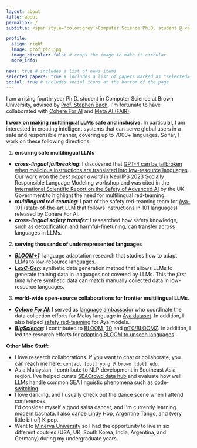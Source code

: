 ```yaml
---
layout: about
title: about
permalink: /
subtitle: <span style='color:grey'>Computer Science Ph.D. student @ <a href='https://cs.brown.edu/' style='color:#222222'>Brown University</a><br>Research Scientist Intern @ <a href='https://ai.meta.com/' style='color:#222222'>Meta AI (FAIR)</a>, Collaborator @ <a href='https://cohere.com/research' style='color:#222222'>Cohere For AI</a></span>

profile:
  align: right
  image: prof_pic.jpg
  image_circular: false # crops the image to make it circular
  more_info: 

news: true # includes a list of news items
selected_papers: true # includes a list of papers marked as "selected={true}"
social: true # includes social icons at the bottom of the page
---
```


I am a rising fourth-year Ph.D. student in Computer Science at Brown University, advised by [Prof. Stephen Bach](https://cs.brown.edu/people/sbach/). I'm fortunate to have collaborated with [Cohere For AI](https://cohere.com/research) and [Meta AI (FAIR)](https://ai.meta.com/).

**I work on making multilingual LLMs safe and inclusive.** In particular, I am interested in creating intelligent systems that can serve global users in a safe and responsible manner, covering up to 7000+ languages. So far, I work on these following directions:

1. **ensuring safe multilingual LLMs**
  - ***cross-lingual jailbreaking***: I discovered that [GPT-4 can be jailbroken when malicious instructions are translated into low-resource languages](https://arxiv.org/abs/2310.02446). <br>Our work won the *best paper award* in NeurIPS 2023 Socially Responsible Language Modeling workshop and was cited in the [International Scientific Report on the Safety of Advanced AI](https://www.gov.uk/government/publications/international-scientific-report-on-the-safety-of-advanced-ai) by the UK Government to highlight the need for multilingual red-teaming.
  - ***multilingual red-teaming***: I part of the safety red-teaming team for [Aya-101](https://arxiv.org/abs/2402.07827) (state-of-the-art LLM that follows instructions in 101 languages) released by Cohere For AI.
  - ***cross-lingual safety transfer***: I researched how safety knowledge, such as [detoxification](https://arxiv.org/abs/2406.16235) and harmful-finetuning, can transfer across languages in LLMs.


2. **serving thousands of underrepresented languages**
  - ***[BLOOM+1](https://arxiv.org/abs/2212.09535)***: language adaptation research that studies how to adapt LLMs to low-resource languages.
  - ***[LexC-Gen](https://arxiv.org/abs/2402.14086)***: synthetic data generation method that allows LLMs to generate training data in languages not covered by LLMs. This the *first time* where synthetic data can match manually collected data in low-resource languages.

3. **world-wide open-source collaborations for frontier multilingual LLMs**.
  - ***[Cohere For AI](https://cohere.com/research/aya)***: I served as [language ambassador](https://cohere.com/research/aya-contributors-test) who coordinate the data collection efforts for Malay language in [Aya dataset](https://arxiv.org/abs/2402.06619). In addition, I also helped [safety red-teaming](https://arxiv.org/abs/2402.07827) for Aya models.
  - ***[BigScience](https://bigscience.huggingface.co/)***: I contributed to [BLOOM](https://arxiv.org/abs/2211.05100), [T0](https://arxiv.org/abs/2110.08207) and [mT0/BLOOMZ](https://arxiv.org/abs/2211.01786). In addition, I led the research efforts for [adapting BLOOM to unseen languages](https://arxiv.org/abs/2212.09535).


**Other Misc Stuff:**
- I love research collaborations. If you want to chat or collaborate, you can reach me here: `contact [dot] yong @ brown [dot] edu`. 
- As a Malaysian, I contribute to NLP development in Southeast Asia region. I've helped curate [SEACrowd data hub](https://arxiv.org/abs/2406.10118) and evaluate how well LLMs handle common SEA linguistic phenomena such as [code-switching](https://arxiv.org/abs/2303.13592).
- I love dancing, and I usually check out the dance scene when I attend conferences. <br>I'd consider myself a good salsa dancer, and I'm currently learning modern bachata. I also dance Lindy Hop, Argentine Tango, and (very little bit of) K-pop.
- Went to [Minerva University](https://www.minerva.edu/) so I had the opportunity to live in six different coutries (USA, UK, South Korea, India, Argentina, and Germany) during my undergraduate years.
